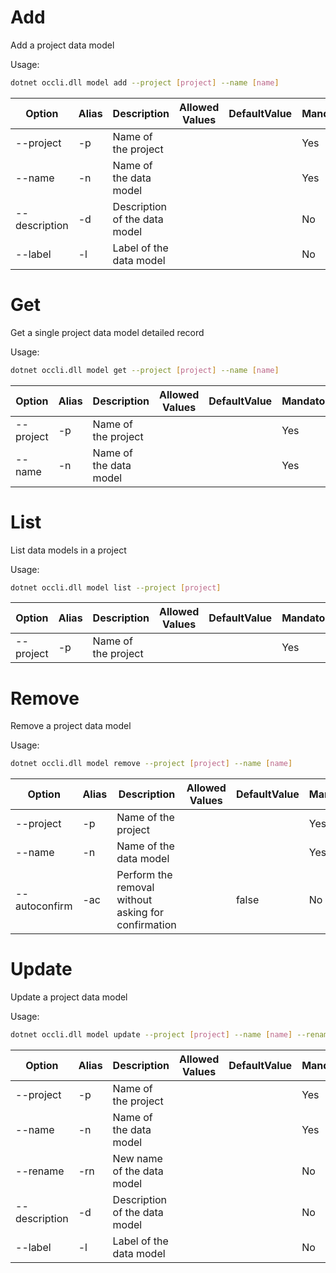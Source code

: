 # Add

Add a project data model

Usage: 
```sh
dotnet occli.dll model add --project [project] --name [name]
```

| Option | Alias | Description | Allowed Values | DefaultValue | Mandatory |
| --- | --- | --- | --- | --- | --- |
| --project | -p | Name of the project ||| Yes |
| --name | -n | Name of the data model ||| Yes |
| --description | -d | Description of the data model ||| No |
| --label | -l | Label of the data model ||| No |

# Get
Get a single project data model detailed record

Usage: 
```sh
dotnet occli.dll model get --project [project] --name [name]
```

| Option | Alias | Description | Allowed Values | DefaultValue | Mandatory |
| --- | --- | --- | --- | --- | --- |
| --project | -p | Name of the project ||| Yes |
| --name | -n | Name of the data model ||| Yes |

# List
List data models in a project

Usage: 
```sh
dotnet occli.dll model list --project [project]
```

| Option | Alias | Description | Allowed Values | DefaultValue | Mandatory |
| --- | --- | --- | --- | --- | --- |
| --project | -p | Name of the project ||| Yes |

# Remove
Remove a project data model

Usage: 
```sh
dotnet occli.dll model remove --project [project] --name [name]
```

| Option | Alias | Description | Allowed Values | DefaultValue | Mandatory |
| --- | --- | --- | --- | --- | --- |
| --project | -p | Name of the project ||| Yes |
| --name | -n | Name of the data model ||| Yes |
| --autoconfirm | -ac | Perform the removal without asking for confirmation || false | No |

# Update
Update a project data model

Usage: 
```sh
dotnet occli.dll model update --project [project] --name [name] --rename [newname]
```

| Option | Alias | Description | Allowed Values | DefaultValue | Mandatory |
| --- | --- | --- | --- | --- | --- |
| --project | -p | Name of the project ||| Yes |
| --name | -n | Name of the data model ||| Yes |
| --rename | -rn | New name of the data model ||| No |
| --description | -d | Description of the data model ||| No |
| --label | -l | Label of the data model ||| No |